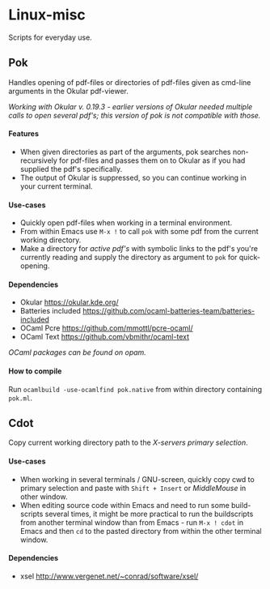 Linux-misc
==========

Scripts for everyday use.

## Pok 

Handles opening of pdf-files or directories of pdf-files given as cmd-line arguments in the 
Okular pdf-viewer.

_Working with Okular v. 0.19.3 - earlier versions of Okular needed multiple calls to open
several pdf's; this version of pok is not compatible with those._

#### Features

* When given directories as part of the arguments, pok searches non-recursively for pdf-files
and passes them on to Okular as if you had supplied the pdf's specifically.
* The output of Okular is suppressed, so you can continue working in your current terminal.

#### Use-cases

* Quickly open pdf-files when working in a terminal environment.
* From within Emacs use `M-x !` to call `pok` with some pdf from the current working directory.
* Make a directory for *active pdf's* with symbolic links to the pdf's you're currently reading
and supply the directory as argument to `pok` for quick-opening. 

#### Dependencies

* Okular https://okular.kde.org/
* Batteries included https://github.com/ocaml-batteries-team/batteries-included
* OCaml Pcre https://github.com/mmottl/pcre-ocaml/
* OCaml Text https://github.com/vbmithr/ocaml-text

_OCaml packages can be found on opam._

#### How to compile

Run `ocamlbuild -use-ocamlfind pok.native` from within directory containing `pok.ml`.

## Cdot

Copy current working directory path to the *X-servers primary selection*.

#### Use-cases

* When working in several terminals / GNU-screen, quickly copy cwd to primary selection
and paste with `Shift + Insert` or _MiddleMouse_ in other window.
* When editing source code within Emacs and need to run some build-scripts several times,
it might be more practical to run the buildscripts from another terminal window than from
Emacs - run `M-x ! cdot` in Emacs and then `cd` to the pasted directory from
within the other terminal window.

#### Dependencies

* xsel http://www.vergenet.net/~conrad/software/xsel/
